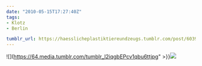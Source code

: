 ```yaml
---
date: "2010-05-15T17:27:40Z"
tags:
- Klotz
- Berlin

tumblr_url: https://haesslicheplastiktiereundzeugs.tumblr.com/post/603950656
---
```

![](https://64.media.tumblr.com/tumblr_l2iqgbEPcv1qbu6ttjpg" >}}![](https://64.media.tumblr.com/tumblr_l2iqhcj23w1qbu6tt.jpg)

